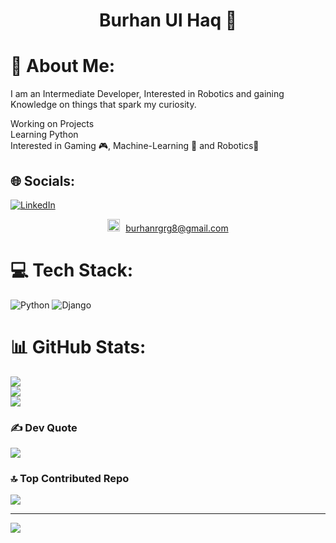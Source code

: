 <h1 align="center">Burhan Ul Haq 👋</h1>

# 💫 About Me:
I am an Intermediate Developer, Interested in Robotics and gaining Knowledge on things that spark my curiosity.

Working on Projects<br>Learning Python<br>Interested in Gaming 🎮, Machine-Learning 🧠 and Robotics🤖


## 🌐 Socials:
[![LinkedIn](https://img.shields.io/badge/LinkedIn-%230077B5.svg?logo=linkedin&logoColor=white)](https://linkedin.com/in/burhan-ul-haqq) <p align="center">
  <a href="mailto:burhanrgrg8@gmail.com" style="text-decoration: none;">
    <img src="https://upload.wikimedia.org/wikipedia/commons/4/4e/Gmail_Icon.svg" alt="Gmail Logo" width="20" height="20">
    <span style="margin-left: 5px;">burhanrgrg8@gmail.com</span>
  </a>
</p>


# 💻 Tech Stack:
![Python](https://img.shields.io/badge/python-3670A0?style=for-the-badge&logo=python&logoColor=ffdd54) ![Django](https://img.shields.io/badge/django-%23092E20.svg?style=for-the-badge&logo=django&logoColor=white)
# 📊 GitHub Stats:
![](https://github-readme-stats.vercel.app/api?username=Burhan-Ul-Haq&theme=dark&hide_border=false&include_all_commits=false&count_private=true)<br/>
![](https://github-readme-streak-stats.herokuapp.com/?user=Burhan-Ul-Haq&theme=dark&hide_border=false)<br/>
![](https://github-readme-stats.vercel.app/api/top-langs/?username=Burhan-Ul-Haq&theme=dark&hide_border=false&include_all_commits=false&count_private=true&layout=compact)

### ✍️ Dev Quote
![](https://quotes-github-readme.vercel.app/api?type=horizontal&theme=radical)

### 🔝 Top Contributed Repo
![](https://github-contributor-stats.vercel.app/api?username=Burhan-Ul-Haq&limit=5&theme=dark&combine_all_yearly_contributions=true)

---
[![](https://visitcount.itsvg.in/api?id=Burhan-Ul-Haq&icon=0&color=0)](https://visitcount.itsvg.in)

<!-- Proudly created with GPRM ( https://gprm.itsvg.in ) -->
